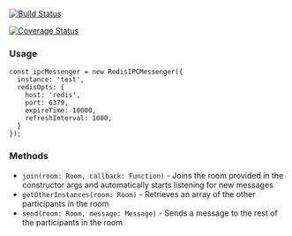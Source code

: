 [![Build Status](https://travis-ci.org/LuckboxGG/ipc-messenger.svg?branch=master)](https://travis-ci.org/LuckboxGG/ipc-messenger)

[![Coverage Status](https://coveralls.io/repos/github/LuckboxGG/ipc-messenger/badge.svg?branch=master)](https://coveralls.io/github/LuckboxGG/ipc-messenger?branch=master)

### Usage

```
const ipcMessenger = new RedisIPCMessenger({
  instance: 'test',
  redisOpts: {
    host: 'redis',
    port: 6379,
    expireTime: 10000,
    refreshInterval: 1000,
  }
});

```

### Methods

- `join(room: Room, callback: Function)` - Joins the room provided in the constructor args and automatically starts listening for new messages
- `getOtherInstances(room: Room)` - Retrieves an array of the other participants in the room
- `send(room: Room, message: Message)` - Sends a message to the rest of the participants in the room

